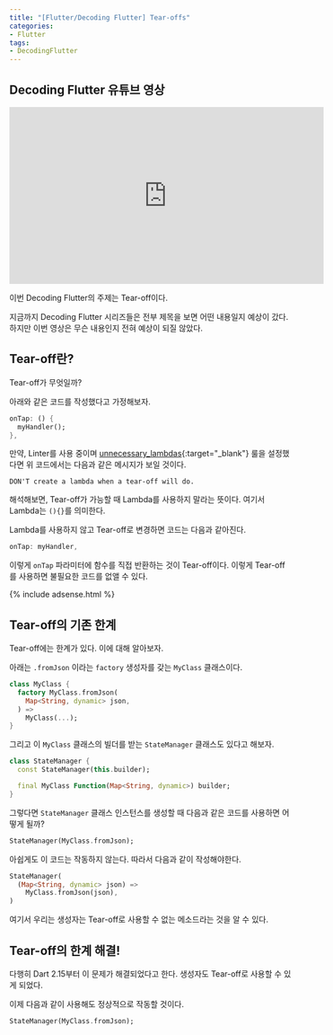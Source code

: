 ```yaml
---
title: "[Flutter/Decoding Flutter] Tear-offs"
categories:
- Flutter
tags:
- DecodingFlutter
---
```


## Decoding Flutter 유튜브 영상

<iframe width="560" height="315" src="https://www.youtube.com/embed/OmCaloD7sis?cc_load_policy=1" frameborder="0" allowfullscreen></iframe>

<br>

이번 Decoding Flutter의 주제는 Tear-off이다.

지금까지 Decoding Flutter 시리즈들은 전부 제목을 보면 어떤 내용일지 예상이 갔다. 하지만 이번 영상은 무슨 내용인지 전혀 예상이 되질 않았다.

## Tear-off란?

Tear-off가 무엇일까?

아래와 같은 코드를 작성했다고 가정해보자.

``` dart
onTap: () {
  myHandler();
},
```

만약, Linter를 사용 중이며 [unnecessary_lambdas](https://dart-lang.github.io/linter/lints/unnecessary_lambdas.html){:target="\_blank"} 룰을 설정했다면 위 코드에서는 다음과 같은 메시지가 보일 것이다.

```
DON'T create a lambda when a tear-off will do.
```

해석해보면, Tear-off가 가능할 때 Lambda를 사용하지  말라는 뜻이다. 여기서 Lambda는 `(){}`를 의미한다.

Lambda를 사용하지 않고 Tear-off로 변경하면 코드는 다음과 같아진다.

``` dart
onTap: myHandler,
```

이렇게 `onTap` 파라미터에 함수를 직접 반환하는 것이 Tear-off이다. 이렇게 Tear-off를 사용하면 불필요한 코드를 없앨 수 있다.

{% include adsense.html %}

## Tear-off의 기존 한계

Tear-off에는 한계가 있다. 이에 대해 알아보자.

아래는 `.fromJson` 이라는 `factory` 생성자를 갖는 `MyClass` 클래스이다.

``` dart
class MyClass {
  factory MyClass.fromJson(
    Map<String, dynamic> json,
  ) =>
    MyClass(...);
}
```

그리고 이 `MyClass` 클래스의 빌더를 받는 `StateManager` 클래스도 있다고 해보자.

``` dart
class StateManager {
  const StateManager(this.builder);

  final MyClass Function(Map<String, dynamic>) builder;
}
```

그렇다면 `StateManager` 클래스 인스턴스를 생성할 때 다음과 같은 코드를 사용하면 어떻게 될까?

``` dart
StateManager(MyClass.fromJson);
```

아쉽게도 이 코드는 작동하지 않는다. 따라서 다음과 같이 작성해야한다.

``` dart
StateManager(
  (Map<String, dynamic> json) =>
    MyClass.fromJson(json),
)
```

여기서 우리는 생성자는 Tear-off로 사용할 수 없는 메소드라는 것을 알 수 있다.

## Tear-off의 한계 해결!

다행히 Dart 2.15부터 이 문제가 해결되었다고 한다. 생성자도 Tear-off로 사용할 수 있게 되었다.

이제 다음과 같이 사용해도 정상적으로 작동할 것이다.

``` dart
StateManager(MyClass.fromJson);
```

